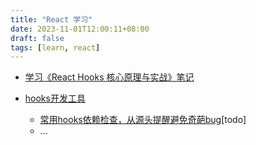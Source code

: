 ```yaml
---
title: "React 学习"
date: 2023-11-01T12:00:11+08:00
draft: false
tags: [learn, react]
---
```



* [学习《React Hooks 核心原理与实战》笔记](../react-hooks-course1/)

* [hooks开发工具](../tool-dev-react/) 
	* [常用hooks依赖检查，从源头提醒避免奇葩bug](../tool-dev-react/)[todo]
	* ...


